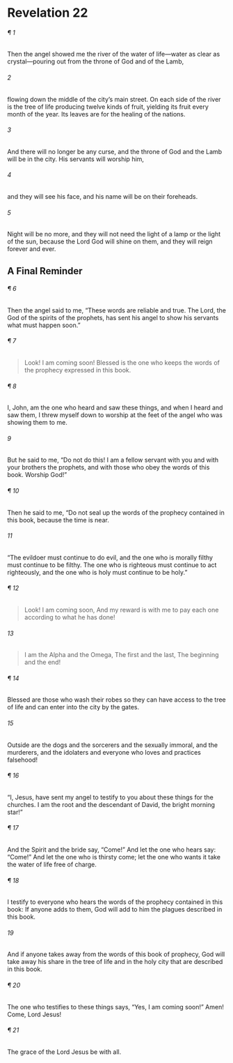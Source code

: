 # Revelation 22
###### ¶ 1
Then the angel showed me the river of the water of life—water as clear as crystal—pouring out from the throne of God and of the Lamb,
###### 2
flowing down the middle of the city’s main street. On each side of the river is the tree of life producing twelve kinds of fruit, yielding its fruit every month of the year. Its leaves are for the healing of the nations.
###### 3
And there will no longer be any curse, and the throne of God and the Lamb will be in the city. His servants will worship him,
###### 4
and they will see his face, and his name will be on their foreheads.
###### 5
Night will be no more, and they will not need the light of a lamp or the light of the sun, because the Lord God will shine on them, and they will reign forever and ever.
## A Final Reminder
###### ¶ 6
Then the angel said to me, “These words are reliable and true. The Lord, the God of the spirits of the prophets, has sent his angel to show his servants what must happen soon.”
###### ¶ 7
> Look! I am coming soon!
> Blessed is the one who keeps the words of the prophecy expressed in this book.
###### ¶ 8
I, John, am the one who heard and saw these things, and when I heard and saw them, I threw myself down to worship at the feet of the angel who was showing them to me.
###### 9
But he said to me, “Do not do this! I am a fellow servant with you and with your brothers the prophets, and with those who obey the words of this book. Worship God!”
###### ¶ 10
Then he said to me, “Do not seal up the words of the prophecy contained in this book, because the time is near.
###### 11
“The evildoer must continue to do evil, and the one who is morally filthy must continue to be filthy. The one who is righteous must continue to act righteously, and the one who is holy must continue to be holy.”
###### ¶ 12
> Look! I am coming soon,
> And my reward is with me to pay each one according to what he has done!
###### 13
> I am the Alpha and the Omega,
> The first and the last,
> The beginning and the end!
###### ¶ 14
Blessed are those who wash their robes so they can have access to the tree of life and can enter into the city by the gates.
###### 15
Outside are the dogs and the sorcerers and the sexually immoral, and the murderers, and the idolaters and everyone who loves and practices falsehood!
###### ¶ 16
“I, Jesus, have sent my angel to testify to you about these things for the churches. I am the root and the descendant of David, the bright morning star!”
###### ¶ 17
And the Spirit and the bride say, “Come!” And let the one who hears say: “Come!” And let the one who is thirsty come; let the one who wants it take the water of life free of charge.
###### ¶ 18
I testify to everyone who hears the words of the prophecy contained in this book: If anyone adds to them, God will add to him the plagues described in this book.
###### 19
And if anyone takes away from the words of this book of prophecy, God will take away his share in the tree of life and in the holy city that are described in this book.
###### ¶ 20
The one who testifies to these things says, “Yes, I am coming soon!” Amen! Come, Lord Jesus!
###### ¶ 21
The grace of the Lord Jesus be with all.
